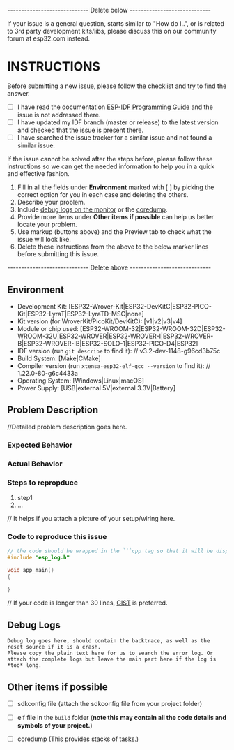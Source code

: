 ----------------------------- Delete below -----------------------------

If your issue is a general question, starts similar to "How do I..", or is related to 3rd party development kits/libs, please discuss this on our community forum at esp32.com instead.

INSTRUCTIONS
============

Before submitting a new issue, please follow the checklist and try to find the answer.

- [ ] I have read the documentation [ESP-IDF Programming Guide](https://docs.espressif.com/projects/esp-idf/en/latest/) and the issue is not addressed there.
- [ ] I have updated my IDF branch (master or release) to the latest version and checked that the issue is present there.
- [ ] I have searched the issue tracker for a similar issue and not found a similar issue.

If the issue cannot be solved after the steps before, please follow these instructions so we can get the needed information to help you in a quick and effective fashion.

1. Fill in all the fields under **Environment** marked with [ ] by picking the correct option for you in each case and deleting the others.
2. Describe your problem.
3. Include [debug logs on the monitor](https://docs.espressif.com/projects/esp-idf/en/latest/get-started/idf-monitor.html#automatically-decoding-addresses) or the [coredump](https://docs.espressif.com/projects/esp-idf/en/latest/api-guides/core_dump.html).
4. Provide more items under **Other items if possible** can help us better locate your problem.
5. Use markup (buttons above) and the Preview tab to check what the issue will look like.
6. Delete these instructions from the above to the below marker lines before submitting this issue.

----------------------------- Delete above -----------------------------

## Environment

- Development Kit:      [ESP32-Wrover-Kit|ESP32-DevKitC|ESP32-PICO-Kit|ESP32-LyraT|ESP32-LyraTD-MSC|none]
- Kit version (for WroverKit/PicoKit/DevKitC): [v1|v2|v3|v4]
- Module or chip used:  [ESP32-WROOM-32|ESP32-WROOM-32D|ESP32-WROOM-32U|ESP32-WROVER|ESP32-WROVER-I|ESP32-WROVER-B|ESP32-WROVER-IB|ESP32-SOLO-1|ESP32-PICO-D4|ESP32]
- IDF version (run ``git describe`` to find it): 
    // v3.2-dev-1148-g96cd3b75c
- Build System:         [Make|CMake]
- Compiler version (run ``xtensa-esp32-elf-gcc --version`` to find it):
    // 1.22.0-80-g6c4433a
- Operating System:     [Windows|Linux|macOS]
- Power Supply:         [USB|external 5V|external 3.3V|Battery]

## Problem Description

//Detailed problem description goes here.

### Expected Behavior

### Actual Behavior

### Steps to repropduce

1. step1
2. ...

// It helps if you attach a picture of your setup/wiring here.


### Code to reproduce this issue

```cpp
// the code should be wrapped in the ```cpp tag so that it will be displayed better.
#include "esp_log.h"

void app_main()
{
    
}

```
// If your code is longer than 30 lines, [GIST](https://gist.github.com) is preferred.

## Debug Logs

```
Debug log goes here, should contain the backtrace, as well as the reset source if it is a crash.
Please copy the plain text here for us to search the error log. Or attach the complete logs but leave the main part here if the log is *too* long.
```

## Other items if possible

- [ ] sdkconfig file (attach the sdkconfig file from your project folder)
- [ ] elf file in the ``build`` folder (**note this may contain all the code details and symbols of your project.**)
- [ ] coredump (This provides stacks of tasks.) 


